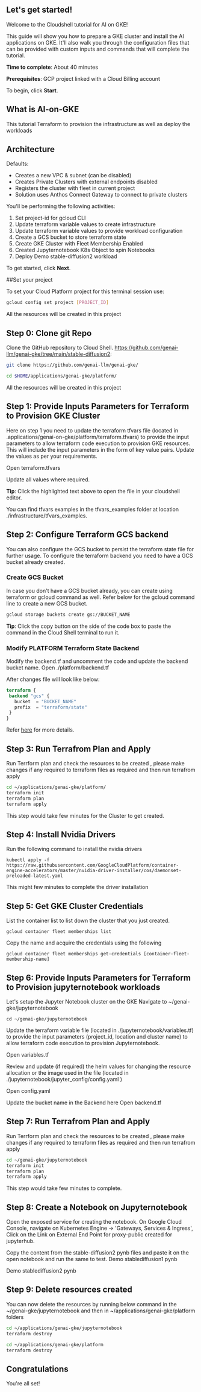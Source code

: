
## Let's get started!

Welcome to the Cloudshell tutorial for AI on GKE!

This guide will show you how to prepare a GKE cluster and install the AI applications on GKE. It'll also walk you through the configuration files that can be provided with custom inputs and commands that will complete the tutorial.

**Time to complete**: About 40 minutes
<walkthrough-tutorial-duration duration="40"></walkthrough-tutorial-duration>

**Prerequisites**: GCP project linked with a Cloud Billing account

To begin, click **Start**.

## What is AI-on-GKE

This tutorial Terraform to provision the infrastructure as well as deploy the workloads

## Architecture
Defaults:
- Creates a new VPC & subnet (can be disabled)
- Creates Private Clusters with external endpoints disabled
- Registers the cluster with fleet in current project
- Solution uses Anthos Connect Gateway to connect to private clusters

You'll be performing the following activities:

1. Set project-id for gcloud CLI
2. Update terraform variable values to create infrastructure
3. Update terraform variable values to provide workload configuration
4. Create a GCS bucket to store terraform state
5. Create GKE Cluster with Fleet Membership Enabled
6. Created Jupyternotebook K8s Object to spin Notebooks
7. Deploy Demo stable-diffusion2 workload


To get started, click **Next**.

##Set your project

To set your Cloud Platform project for this terminal session use:
```bash
gcloud config set project [PROJECT_ID]
```
All the resources will be created in this project

<walkthrough-project-setup billing="true"></walkthrough-project-setup>

## Step 0: Clone git Repo
Clone the GitHub repository to Cloud Shell.
https://github.com/genai-llm/genai-gke/tree/main/stable-diffusion2:
```bash
git clone https://github.com/genai-llm/genai-gke/

cd $HOME/applications/genai-gke/platform/
```
All the resources will be created in this project

## Step 1: Provide Inputs Parameters for Terraform to Provision GKE Cluster

Here on step 1 you need to update the terraform tfvars file (located in .applications/genai-on-gke/platform/terraform.tfvars) to provide the input parameters to allow terraform code execution to provision GKE resources. This will include the input parameters in the form of key value pairs. Update the values as per your requirements.

<walkthrough-editor-open-file filePath="platform/terraform.tfvars"> Open terraform.tfvars
</walkthrough-editor-open-file>

Update all values where required.

**Tip**: Click the highlighted text above to open the file in your cloudshell editor.

You can find tfvars examples in the tfvars_examples folder at location ./infrastructure/tfvars_examples.


## Step 2: Configure Terraform GCS backend

You can also configure the GCS bucket to persist the terraform state file for further usage. To configure the terraform backend you need to have a GCS bucket already created.


### Create GCS Bucket
In case you don't have a GCS bucket already, you can create using terraform or gcloud command as well. Refer below for the gcloud command line to create a new GCS bucket.
```bash
gcloud storage buckets create gs://BUCKET_NAME
```
**Tip**: Click the copy button on the side of the code box to paste the command in the Cloud Shell terminal to run it.


### Modify PLATFORM Terraform State Backend

Modify the backend.tf and uncomment the code and update the backend bucket name.
<walkthrough-editor-open-file filePath="platform/backend.tf"> Open ./platform/backend.tf
</walkthrough-editor-open-file>

After changes file will look like below:
```terraform
terraform {
 backend "gcs" {
   bucket  = "BUCKET_NAME"
   prefix  = "terraform/state"
 }
}
```

Refer [here](https://cloud.google.com/docs/terraform/resource-management/store-state) for more details.

## Step 3: Run Terrafrom Plan and Apply

Run Terrform plan and check the resources to be created , please make changes if any required to terraform files as required and then run terrafrom apply
```bash
cd ~/applications/genai-gke/platform/
terraform init
terraform plan
terraform apply
```

This step would take few minutes for the Cluster to get created.

## Step 4: Install Nvidia Drivers

Run the following command to install the nvidia drivers

```kubectl apply -f https://raw.githubusercontent.com/GoogleCloudPlatform/container-engine-accelerators/master/nvidia-driver-installer/cos/daemonset-preloaded-latest.yaml```

This might few minutes to complete the driver installation

## Step 5: Get GKE Cluster Credentials

List the container list to list down the cluster that you just created.

```gcloud container fleet memberships list```

Copy the name and acquire the credentials using the following

```gcloud container fleet memberships get-credentials [container-fleet-membership-name]```

## Step 6: Provide Inputs Parameters for Terraform to Provision jupyternotebook workloads

Let's setup the Jupyter Notebook cluster on the GKE
Navigate to ~/genai-gke/jupyternotebook

```cd ~/genai-gke/jupyternotebook```

Update the terraform variable file (located in ./jupyternotebook/variables.tf) to provide the input parameters (project_id, location and cluster name) to allow terraform code execution to provision Jupyternotebook.

<walkthrough-editor-open-file filePath="./jupyternotebook/variables.tf"> Open variables.tf
</walkthrough-editor-open-file>

Review and update (if required) the helm values for changing the resource allocation or the image used in the file (located in ./jupyternotebook/jupyter_config/config.yaml )

<walkthrough-editor-open-file filePath="./jupyternotebook/jupyter_config/config.yaml"> Open config.yaml
</walkthrough-editor-open-file>

Update the bucket name in the Backend here
<walkthrough-editor-open-file filePath="./jupyternotebook/backend.tf"> Open backend.tf
</walkthrough-editor-open-file>

## Step 7: Run Terrafrom Plan and Apply

Run Terrform plan and check the resources to be created , please make changes if any required to terraform files as required and then run terrafrom apply
```bash
cd ~/genai-gke/jupyternotebook
terraform init
terraform plan
terraform apply
```

This step would take few minutes to complete.

## Step 8: Create a Notebook on Jupyternotebook
Open the exposed service for creating the notebook. On Google Cloud Console, navigate on Kubernetes Engine -> 'Gateways, Services & Ingress', Click on the Link on External End Point for proxy-public created for jupyterhub.

Copy the content from the stable-diffusion2 pynb files and paste it on the open notebook and run the same to test.
<walkthrough-editor-open-file filePath="./stable-diffusion2/stable_diffusion_inference_on_ray.ipynb"> Demo stablediffusion1 pynb
</walkthrough-editor-open-file>

<walkthrough-editor-open-file filePath="./lstable-diffusion2/stable_diffusion_on_ray.ipynb"> Demo stablediffusion2 pynb
</walkthrough-editor-open-file>

## Step 9: Delete resources created

You can now delete the resources by running below command in the ~/genai-gke/jupyternotebook and then in  ~/applications/genai-gke/platform folders


```bash
cd ~/applications/genai-gke/jupyternotebook
terraform destroy

cd ~/applications/genai-gke/platform
terraform destroy
```

## Congratulations

<walkthrough-conclusion-trophy></walkthrough-conclusion-trophy>

You're all set!
